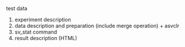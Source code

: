 test data

1. experiment description
2. data description and preparation (include merge operation) + asvclr
3. sv_stat command
4. result description (HTML)
